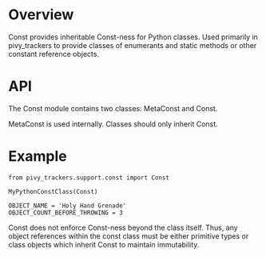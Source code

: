 # Overview

Const provides inheritable Const-ness for Python classes.  Used primarily in pivy_trackers to provide classes of enumerants and static methods or other constant reference objects.

# API

The Const module contains two classes:  MetaConst and Const.  

MetaConst is used internally.  Classes should only inherit Const.

# Example

    from pivy_trackers.support.const import Const

    MyPythonConstClass(Const)

    OBJECT_NAME = 'Holy Hand Grenade'
    OBJECT_COUNT_BEFORE_THROWING = 3

Const does not enforce Const-ness beyond the class itself.  Thus, any object references within the const class must be either primitive types or class objects which inherit Const to maintain immutability.